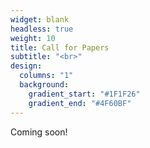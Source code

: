 ```yaml
---
widget: blank
headless: true
weight: 10
title: Call for Papers
subtitle: "<br>"
design:
  columns: "1"
  background:
    gradient_start: "#1F1F26"
    gradient_end: "#4F60BF"
---
```


Coming soon!
